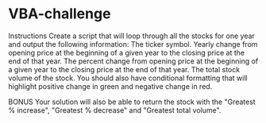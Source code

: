 # VBA-challenge
Instructions
  Create a script that will loop through all the stocks for one year and output the following information:
  The ticker symbol.
  Yearly change from opening price at the beginning of a given year to the closing price at the end of that year.
  The percent change from opening price at the beginning of a given year to the closing price at the end of that year.
  The total stock volume of the stock.
You should also have conditional formatting that will highlight positive change in green and negative change in red.

BONUS
Your solution will also be able to return the stock with the "Greatest % increase", "Greatest % decrease" and "Greatest total volume". 
